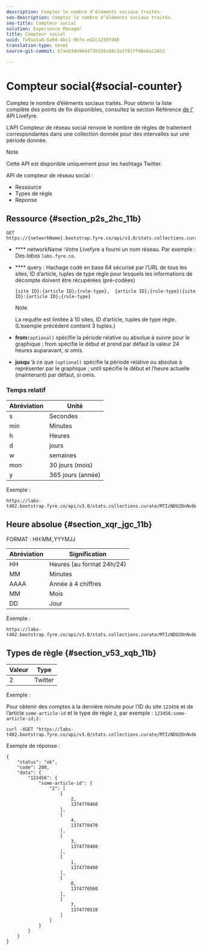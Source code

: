 ```yaml
---
description: Comptez le nombre d’éléments sociaux traités.
seo-description: Comptez le nombre d’éléments sociaux traités.
seo-title: Compteur social
solution: Experience Manager
title: Compteur social
uuid: fa9aa1a8-6a04-4bc1-9bfe-e42c1250fd48
translation-type: tm+mt
source-git-commit: 67aeb3de964473b326c88c3a3f81ff48a6a12652

---
```



# Compteur social{#social-counter}

Comptez le nombre d’éléments sociaux traités. Pour obtenir la liste complète des points de fin disponibles, consultez la section Référence [de l’](https://api.livefyre.com/docs) API Livefyre.

L’API Compteur de réseau social renvoie le nombre de règles de traitement correspondantes dans une collection donnée pour des intervalles sur une période donnée.

>[!NOTE]
>
>Cette API est disponible uniquement pour les hashtags Twitter.

API de compteur de réseau social :

* Ressource
* Types de règle
* Réponse

## Ressource {#section_p2s_2hc_11b}

```
GET https://{networkName}.bootstrap.fyre.co/api/v3.0/stats.collections.curate/{query}.json
```

* **** networkName :Votre Livefyre a fourni un nom réseau. Par exemple : Des *labos* `labs.fyre.co`.
* **** query : Hachage codé en base 64 sécurisé par l’URL de tous les sites, ID d’article, tuples de type règle pour lesquels les informations de décompte doivent être récupérées (pré-codées)

   ```
   {site ID}:{article ID};{rule-type},  {article ID};{rule-type}|{site ID}:{article ID};{rule-type}
   ```

   >[!NOTE]
   >La requête est limitée à 10 sites, ID d’article, tuples de type règle. (L’exemple précédent contient 3 tuples.)

* **from**`(optional)` spécifie la période relative ou absolue à suivre pour le graphique ; from spécifie le début et prend par défaut la valeur 24 heures auparavant, si omis.
* **jusqu** ’à ce que `(optional)` spécifie la période relative ou absolue à représenter par le graphique ; until spécifie le début et l’heure actuelle (maintenant) par défaut, si omis.

### Temps relatif

| Abréviation | Unité |
|---|---|
| s | Secondes |
| min | Minutes |
| h | Heures |
| d | jours |
| w | semaines |
| mon | 30 jours (mois) |
| y | 365 jours (année) |

Exemple :

```
https://labs-t402.bootstrap.fyre.co/api/v3.0/stats.collections.curate/MTIzNDU2OnNvbWUtYXJ0aWNsZS1pZDsy.json&from=-7d&until=-6d
```

## Heure absolue {#section_xqr_jgc_11b}

FORMAT : HH:MM_YYYMJJ

| Abréviation | Signification |
|---|---|
| HH | Heures (au format 24h/24) |
| MM | Minutes |
| AAAA | Année à 4 chiffres |
| MM | Mois |
| DD | Jour |

Exemple :

```
https://labs-t402.bootstrap.fyre.co/api/v3.0/stats.collections.curate/MTIzNDU2OnNvbWUtYXJ0aWNsZS1pZDsy.json&from=04:00_20130709 
```

## Types de règle {#section_v53_xqb_11b}

| Valeur | Type |
|---|---|
| 2 | Twitter |

Exemple :

Pour obtenir des comptes à la dernière minute pour l’ID du site `123456` et de l’article `some-article-id` et le type de règle `2`, par exemple : `123456:some-article-id;2:`

```
curl -XGET "https://labs-t402.bootstrap.fyre.co/api/v3.0/stats.collections.curate/MTIzNDU2OnNvbWUtYXJ0aWNsZS1pZDsy.json&from=-1min" 
```

Exemple de réponse :

```
{ 
    "status": "ok", 
    "code": 200, 
    "data": { 
        "123456": { 
            "some-article-id": { 
                "2": [ 
                    [ 
                        2, 
                        1374770460 
                    ], 
                    [ 
                        4, 
                        1374770470 
                    ], 
                    [ 
                        3, 
                        1374770480 
                    ], 
                    [ 
                        1, 
                        1374770490 
                    ], 
                    [ 
                        0, 
                        1374770500 
                    ], 
                    [ 
                        7, 
                        1374770510 
                    ] 
                ] 
            } 
        } 
    } 
}
```
